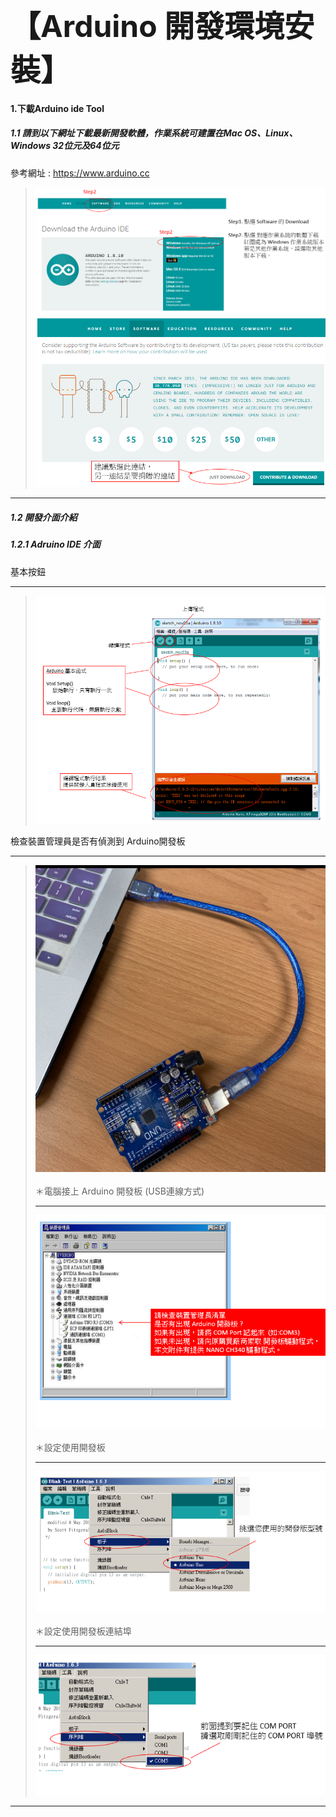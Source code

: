 
<b><font size=32>【Arduino 開發環境安裝】</font></b>

#### 1.下載Arduino ide Tool
##### 1.1 請到以下網址下載最新開發軟體，作業系統可建置在Mac OS、Linux、Windows 32位元及64位元
參考網址 : https://www.arduino.cc
>![](https://github.com/derricktsai0904/Arduino/blob/master/01.Arduino%E9%96%8B%E7%99%BC%E7%92%B0%E5%A2%83%E5%AE%89%E8%A3%9D/Arduino_Download.PNG?raw=true)
>![](https://github.com/derricktsai0904/Arduino/blob/master/01.Arduino%E9%96%8B%E7%99%BC%E7%92%B0%E5%A2%83%E5%AE%89%E8%A3%9D/Arduino_Download2.PNG?raw=true)
<hr>

##### 1.2 開發介面介紹
##### 1.2.1 Adruino IDE 介面

基本按鈕<hr>
>![](https://github.com/derricktsai0904/Arduino/blob/master/01.Arduino%E9%96%8B%E7%99%BC%E7%92%B0%E5%A2%83%E5%AE%89%E8%A3%9D/ArduinoInstall.PNG?raw=true)

檢查裝置管理員是否有偵測到 Arduino開發板<hr>
>![](https://github.com/derricktsai0904/Arduino/blob/master/01.Arduino%E9%96%8B%E7%99%BC%E7%92%B0%E5%A2%83%E5%AE%89%E8%A3%9D/ArduinoInstall1.PNG?raw=true)
<br><br>
＊電腦接上 Arduino 開發板 (USB連線方式)<hr>
>![](https://github.com/derricktsai0904/Arduino/blob/master/01.Arduino%E9%96%8B%E7%99%BC%E7%92%B0%E5%A2%83%E5%AE%89%E8%A3%9D/ArduinoInstall2.PNG?raw=true)
<br><br>
＊設定使用開發板<hr>
>![](https://github.com/derricktsai0904/Arduino/blob/master/01.Arduino%E9%96%8B%E7%99%BC%E7%92%B0%E5%A2%83%E5%AE%89%E8%A3%9D/ArduinoInstall3.PNG?raw=true)
<br><br>
＊設定使用開發板連結埠<hr>
>![](https://github.com/derricktsai0904/Arduino/blob/master/01.Arduino%E9%96%8B%E7%99%BC%E7%92%B0%E5%A2%83%E5%AE%89%E8%A3%9D/ArduinoInstall4.PNG?raw=true)
<hr>



